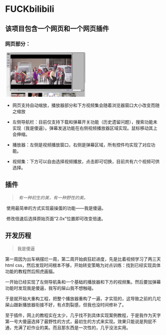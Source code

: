 # FUCKbilibili

## 该项目包含一个网页和一个网页插件

### 网页部分：

​	<img src="./QQ截图20221022123755.png" style="zoom: 25%;" />

* 网页支持自动缩放，播放器部分和下方视频集会随着浏览器窗口大小改变而随之缩放

* 左侧导航栏：目前仅支持下载和弹幕开关功能（历史遗留问题），搜索功能未实现（我是傻逼）。弹幕发送功能在右侧视频播放器区域实现。鼠标移动其上会伸缩。
* 播放器：左侧是视频播放窗口，右侧是弹幕区域，所有控件均实现了对应功能。
* 视频集：下方可以自由选择视频播放，点击即可切换，目前共有六个视频可供选择。

## 插件

> ​	*有一种初生的美，有一种野性的美。*

​	使用最简单的方式实现最操蛋的功能——我是傻逼。

​	修改倍速后选择原始页面“2.0x”位置即可改变倍速。

## 开发历程

> 我是傻逼

​	第一周因为出车祸摆烂一周，第二周开始疯狂赶进度，先是比着视频学习了两三天html css，然后发现时间根本不够，开始转变策略为对点训练：找到已经实现具体功能的教程然后照虎画猫。

​	一开始已经实现了左侧导航条和一个基础的播放器和下方的视频集。然后要加弹幕功能时发现我是傻逼，我写的屎山我不想触碰。

​	于是就开始大重构工程，把整个播放器重构了一遍，才实现的，这导致之前的几坨屎山跟新播放器衔接不好，有点割裂感，但我也没时间修补了。

​	至于插件，网上的教程实在太少，几乎找不到具体实现案例教程，于是我作为天字第一号大傻逼选择了最野性的方式，最初生的方式来实现。效果只能说是狗屁不通，充满了赶作业的美。而且那东西是一次性的，几乎没法实用。
